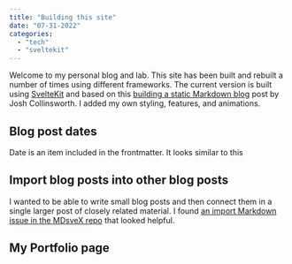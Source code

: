 ```yaml
---
title: "Building this site"
date: "07-31-2022"
categories: 
  - "tech"
  - "sveltekit"
---
```


<script>
  import MDsveX from './what-is-mdsvex.md'
</script>

Welcome to my personal blog and lab.  This site has been built and rebuilt a number of times using different frameworks.  The current version is built using [SvelteKit](https://kit.svelte.dev/) and based on this [building a static Markdown blog](https://joshcollinsworth.com/blog/build-static-sveltekit-markdown-blog) post by Josh Collinsworth. I added my own styling, features, and animations.

## Blog post dates

Date is an item included in the frontmatter.  It looks similar to this

## Import blog posts into other blog posts

I wanted to be able to write small blog posts and then connect them in a single larger post of closely related material.  I found [an import Markdown issue in the MDsveX repo](https://github.com/pngwn/MDsveX/issues/247#issuecomment-835817061) that looked helpful.

<MDsveX />


## My Portfolio page
 